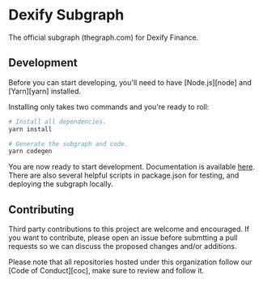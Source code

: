 # Dexify Subgraph

The official subgraph (thegraph.com) for Dexify Finance.

## Development

Before you can start developing, you'll need to have [Node.js][node] and [Yarn][yarn] installed.

Installing only takes two commands and you're ready to roll:

```bash
# Install all dependencies.
yarn install

# Generate the subgraph and code.
yarn codegen
```

You are now ready to start development. Documentation is available [here](https://thegraph.com/docs). There are also several helpful scripts in package.json for testing, and deploying the subgraph locally.

## Contributing

Third party contributions to this project are welcome and encouraged. If you want to contribute, please open an issue before submtting a pull requests so we can discuss the proposed changes and/or additions.

Please note that all repositories hosted under this organization follow our [Code of Conduct][coc], make sure to review and follow it.
